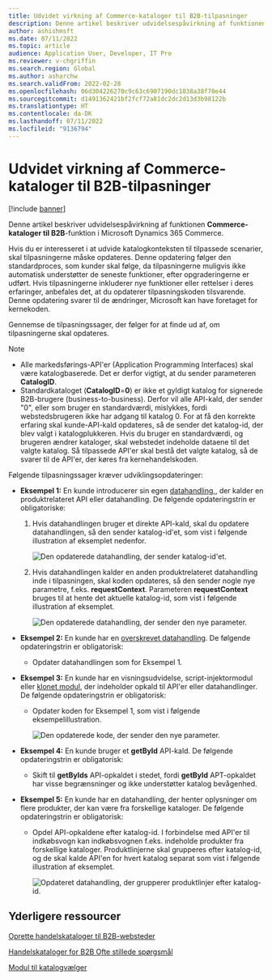 ```yaml
---
title: Udvidet virkning af Commerce-kataloger til B2B-tilpasninger
description: Denne artikel beskriver udvidelsespåvirkning af funktionen Commerce-kataloger til B2B-funktion i Microsoft Dynamics 365 Commerce.
author: ashishmsft
ms.date: 07/11/2022
ms.topic: article
audience: Application User, Developer, IT Pro
ms.reviewer: v-chgriffin
ms.search.region: Global
ms.author: asharchw
ms.search.validFrom: 2022-02-28
ms.openlocfilehash: 06d304226270c9c63c6907190dc1038a38f70e44
ms.sourcegitcommit: d1491362421bf2fcf72a81dc2dc2d13d3b98122b
ms.translationtype: HT
ms.contentlocale: da-DK
ms.lasthandoff: 07/11/2022
ms.locfileid: "9136794"
---
```

# <a name="extensibility-impact-of-commerce-catalogs-for-b2b-customizations"></a>Udvidet virkning af Commerce-kataloger til B2B-tilpasninger

[!include [banner](includes/banner.md)]

Denne artikel beskriver udvidelsespåvirkning af funktionen **Commerce-kataloger til B2B**-funktion i Microsoft Dynamics 365 Commerce.

Hvis du er interesseret i at udvide katalogkonteksten til tilpassede scenarier, skal tilpasningerne måske opdateres. Denne opdatering følger den standardproces, som kunder skal følge, da tilpasningerne muligvis ikke automatisk understøtter de seneste funktioner, efter opgraderingerne er udført. Hvis tilpasningerne inkluderer nye funktioner eller rettelser i deres erfaringer, anbefales det, at du opdaterer tilpasningskoden tilsvarende. Denne opdatering svarer til de ændringer, Microsoft kan have foretaget for kernekoden.

Gennemse de tilpasningssager, der følger for at finde ud af, om tilpasningerne skal opdateres.

> [!NOTE]
> - Alle markedsførings-API'er (Application Programming Interfaces) skal være katalogbaserede. Det er derfor vigtigt, at du sender parameteren **CatalogID**.
> - Standardkataloget (**CatalogID**=**0**) er ikke et gyldigt katalog for signerede B2B-brugere (business-to-business). Derfor vil alle API-kald, der sender "0", eller som bruger en standardværdi, mislykkes, fordi webstedsbrugeren ikke har adgang til katalog 0. For at få den korrekte erfaring skal kunde-API-kald opdateres, så de sender det katalog-id, der blev valgt i katalogplukkeren. Hvis du bruger en standardværdi, og brugeren ændrer kataloger, skal webstedet indeholde dataene til det valgte katalog. Så tilpassede API'er skal bestå det valgte katalog, så de svarer til de API'er, der køres fra kernehandelskoden.

Følgende tilpasningssager kræver udviklingsopdateringer:

- **Eksempel 1:** En kunde introducerer sin egen [datahandling,](e-commerce-extensibility/data-actions.md), der kalder en produktrelateret API eller datahandling. De følgende opdateringstrin er obligatoriske:

    1. Hvis datahandlingen bruger et direkte API-kald, skal du opdatere datahandlingen, så den sender katalog-id'et, som vist i følgende illustration af eksemplet nedenfor.

        ![Den opdaterede datahandling, der sender katalog-id'et.](./media/customization1_a.png)

    1. Hvis datahandlingen kalder en anden produktrelateret datahandling inde i tilpasningen, skal koden opdateres, så den sender nogle nye parametre, f.eks. **requestContext**. Parameteren **requestContext** bruges til at hente det aktuelle katalog-id, som vist i følgende illustration af eksemplet.

        ![Den opdaterede datahandling, der sender den nye parameter.](./media/customization1_b.png)

- **Eksempel 2:** En kunde har en [overskrevet datahandling](e-commerce-extensibility/data-action-overrides.md). De følgende opdateringstrin er obligatorisk:

    - Opdater datahandlingen som for Eksempel 1.

- **Eksempel 3:** En kunde har en visningsudvidelse, script-injektormodul eller [klonet modul](e-commerce-extensibility/modules-overview.md#clone-a-module-library-module), der indeholder opkald til API'er eller datahandlinger. De følgende opdateringstrin er obligatorisk:

    - Opdater koden for Eksempel 1, som vist i følgende eksempelillustration.

       ![Den opdaterede kode, der sender den nye parameter.](./media/customization3.png)

- **Eksempel 4:** En kunde bruger et **getById** API-kald. De følgende opdateringstrin er obligatorisk:

    - Skift til **getByIds** API-opkaldet i stedet, fordi **getById** APT-opkaldet har visse begrænsninger og ikke understøtter katalog bevågenhed.

- **Eksempel 5:** En kunde har en datahandling, der henter oplysninger om flere produkter, der kan være fra forskellige kataloger. De følgende opdateringstrin er obligatorisk:

    - Opdel API-opkaldene efter katalog-id. I forbindelse med API'er til indkøbsvogn kan indkøbsvognen f.eks. indeholde produkter fra forskellige kataloger. Produktlinjerne skal grupperes efter katalog-id, og de skal kalde API'en for hvert katalog separat som vist i følgende illustration af eksemplet.

        ![Opdateret datahandling, der grupperer produktlinjer efter katalog-id.](./media/customization5.png)

## <a name="additional-resources"></a>Yderligere ressourcer

[Oprette handelskataloger til B2B-websteder](catalogs-b2b-sites.md)

[Handelskataloger for B2B Ofte stillede spørgsmål](catalogs-b2b-sites-FAQ.md)

[Modul til katalogvælger](catalog-picker.md)
